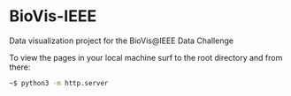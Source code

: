 # BioVis-IEEE
Data visualization project for the BioVis@IEEE Data Challenge


To view the pages in your local machine surf to the root directory and from there:
```bash
~$ python3 -m http.server
```
